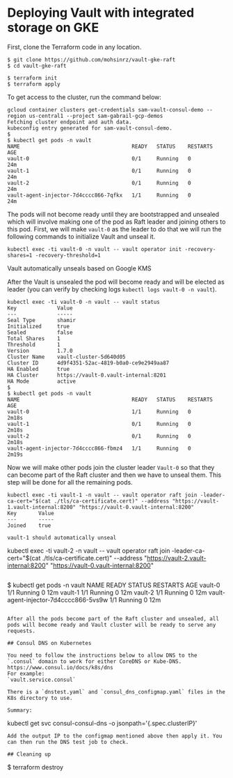 # Deploying Vault with integrated storage on GKE

First, clone the Terraform code in any location.

```
$ git clone https://github.com/mohsinrz/vault-gke-raft
$ cd vault-gke-raft
```

```
$ terraform init
$ terraform apply
```

To get access to the cluster, run the command below:
```
gcloud container clusters get-credentials sam-vault-consul-demo --region us-central1 --project sam-gabrail-gcp-demos
Fetching cluster endpoint and auth data.
kubeconfig entry generated for sam-vault-consul-demo.
$ 
$ kubectl get pods -n vault
NAME                                    READY   STATUS    RESTARTS   AGE
vault-0                                 0/1     Running   0          24m
vault-1                                 0/1     Running   0          24m
vault-2                                 0/1     Running   0          24m
vault-agent-injector-7d4cccc866-7qfkx   1/1     Running   0          24m
```

The pods will not become ready until they are bootstrapped and unsealed which will involve making one of the pod as Raft leader and joining others to this pod. First, we will make `vault-0` as the leader to do that we will run the following commands to initialize Vault and unseal it.

```
kubectl exec -ti vault-0 -n vault -- vault operator init -recovery-shares=1 -recovery-threshold=1
```

Vault automatically unseals based on Google KMS

After the Vault is unsealed the pod will become ready and will be elected as leader (you can verify by checking logs `kubectl logs vault-0 -n vault`).

```
kubectl exec -ti vault-0 -n vault -- vault status
Key             Value
---             -----
Seal Type       shamir
Initialized     true
Sealed          false
Total Shares    1
Threshold       1
Version         1.7.0
Cluster Name    vault-cluster-5d640d05
Cluster ID      4d9f4351-52ac-4819-b0a0-ce9e2949aa87
HA Enabled      true
HA Cluster      https://vault-0.vault-internal:8201
HA Mode         active
$ 
$ kubectl get pods -n vault
NAME                                    READY   STATUS    RESTARTS   AGE
vault-0                                 1/1     Running   0          2m18s
vault-1                                 0/1     Running   0          2m18s
vault-2                                 0/1     Running   0          2m18s
vault-agent-injector-7d4cccc866-fbmz4   1/1     Running   0          2m19s
```

Now we will make other pods join the cluster leader `Vault-0` so that they can become part of the Raft cluster and then we have to unseal them. This step will be done for all the remaining pods.

```
kubectl exec -ti vault-1 -n vault -- vault operator raft join -leader-ca-cert="$(cat ./tls/ca-certificate.cert)" --address "https://vault-1.vault-internal:8200" "https://vault-0.vault-internal:8200" 
Key       Value
---       -----
Joined    true 

vault-1 should automatically unseal
```
kubectl exec -ti vault-2 -n vault -- vault operator raft join -leader-ca-cert="$(cat ./tls/ca-certificate.cert)" --address "https://vault-2.vault-internal:8200" "https://vault-0.vault-internal:8200" 
```

```
$ kubectl get pods -n vault
NAME                                    READY   STATUS    RESTARTS   AGE
vault-0                                 1/1     Running   0          12m
vault-1                                 1/1     Running   0          12m
vault-2                                 1/1     Running   0          12m
vault-agent-injector-7d4cccc866-5vs9w   1/1     Running   0          12m
```

After all the pods become part of the Raft cluster and unsealed, all pods will become ready and Vault cluster will be ready to serve any requests.

## Consul DNS on Kubernetes

You need to follow the instructions below to allow DNS to the `.consul` domain to work for either CoreDNS or Kube-DNS.
https://www.consul.io/docs/k8s/dns
For example:
`vault.service.consul`

There is a `dnstest.yaml` and `consul_dns_configmap.yaml` files in the K8s directory to use.

Summary:
```
kubectl get svc consul-consul-dns -o jsonpath='{.spec.clusterIP}'
```
Add the output IP to the configmap mentioned above then apply it. You can then run the DNS test job to check.

## Cleaning up

```
$ terraform destroy
```
